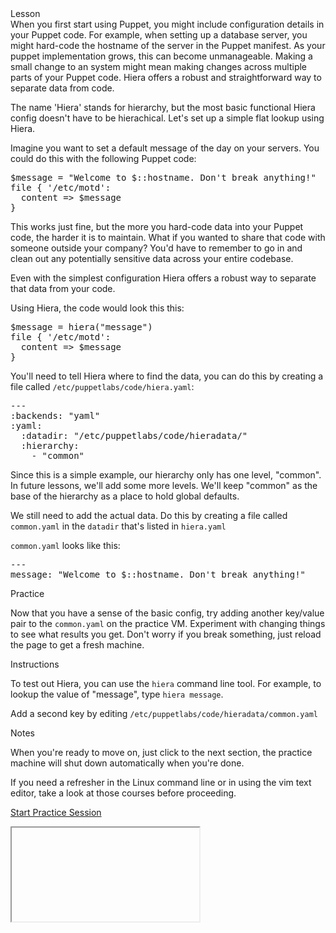 <div id="lesson" markdown="1">

<div id="instructions" markdown="1">

<div class="instruction-header">
<i class="fa fa-graduation-cap"></i>
Lesson
</div>

<div class="instruction-content" markdown="1">
When you first start using Puppet, you might include configuration details in
your Puppet code.  For example, when setting up a database server, you might
hard-code the hostname of the server in the Puppet manifest. As your puppet
implementation grows, this can become unmanageable. Making a small change to an
system might mean making changes across multiple parts of your Puppet code.
Hiera offers a robust and straightforward way to separate data from code.

The name 'Hiera' stands for hierarchy, but the most basic functional Hiera
config doesn't have to be hierachical.  Let's set up a simple flat lookup using
Hiera.  

Imagine you want to set a default message of the day on your servers.  You
could do this with the following Puppet code:

<pre>
$message = "Welcome to $::hostname. Don't break anything!"
file { '/etc/motd':
  content => $message
}
</pre>

This works just fine, but the more you hard-code data into your Puppet code,
the harder it is to maintain.  What if you wanted to share that code with
someone outside your company? You'd have to remember to go in and clean out any
potentially sensitive data across your entire codebase.

Even with the simplest configuration Hiera offers a robust way to separate that
data from your code.

Using Hiera, the code would look this this:
<pre>
$message = hiera("message")
file { '/etc/motd':
  content => $message
}
</pre>

You'll need to tell Hiera where to find the data, you can do this by creating a
file called `/etc/puppetlabs/code/hiera.yaml`:

<pre>
---
:backends: "yaml"
:yaml:
  :datadir: "/etc/puppetlabs/code/hieradata/"
  :hierarchy:
    - "common"
</pre>

Since this is a simple example, our hierarchy only has one level, "common". In
future lessons, we'll add some more levels. We'll keep "common" as the base of
the hierarchy as a place to hold global defaults. 

We still need to add the actual data. Do this by creating a file called
`common.yaml` in the `datadir` that's listed in `hiera.yaml`

`common.yaml` looks like this:
<pre>
---
message: "Welcome to $::hostname. Don't break anything!"
</pre>

</div>

<div class="instruction-header">
<i class="fa fa-desktop"></i>
Practice
</div>

<div class="instruction-content" markdown="1">

Now that you have a sense of the basic config, try adding another key/value
pair to the `common.yaml` on the practice VM. Experiment with changing things
to see what results you get. Don't worry if you break something, just reload
the page to get a fresh machine.

</div>

<div class="instruction-header">
<i class="fa fa-square-check-o"></i>
Instructions
</div>

<div class="instruction-content" markdown="1">

To test out Hiera, you can use the `hiera` command line tool.  For example, to
lookup the value of "message", type `hiera message`.

Add a second key by editing `/etc/puppetlabs/code/hieradata/common.yaml`

</div>

<div class="instruction-header">
<i class="fa fa-pencil"></i>
Notes
</div>

<div class="instruction-content" markdown="1">

When you're ready to move on, just click to the next section, the practice
machine will shut down automatically when you're done.

If you need a refresher in the Linux command line or in using the vim text
editor, take a look at those courses before proceeding.

</div>

<a href="https://try.puppet.com/sandbox/?get_hiera1" class="btn btn-default" target=    "terminal">Start Practice Session</a>

</div>

<div id="terminal">
  <iframe name="terminal"></iframe>
</div>

</div>
